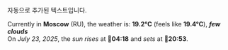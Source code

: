 
자동으로 추가된 텍스트입니다.

<!--START_SECTION:weather:moscow-->
Currently in **Moscow** (RU), the weather is: **19.2°C** (feels like **19.4°C**), ***few clouds***<br/>
On *July 23, 2025*, the *sun rises* at 🌅**04:18** and *sets* at 🌇**20:53**.
<!--END_SECTION:weather-->
